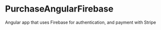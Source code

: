 # PurchaseAngularFirebase
Angular app that uses Firebase for authentication, and payment with Stripe 
